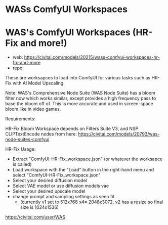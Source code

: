 WASs ComfyUI Workspaces
========================
# WAS's ComfyUI Workspaces (HR-Fix and more!)

* web: https://civitai.com/models/20215/wass-comfyui-workspaces-hr-fix-and-more
* repo: 

These are worksapces to load into ComfyUI for various tasks such as HR-Fix with AI Model Upscaling

Note: WAS's Comprehensive Node Suite (WAS Node Suite) has a bloom filter now which works similar, except provides a high frequency pass to base the bloom off of. This is more accurate and used in screen-space bloom like in video games.

Requirements:

HR-Fix Bloom Workspace depends on Filters Suite V3, and NSP CLIPTextEncode nodes from here: https://civitai.com/models/20793/was-node-suites-comfyui

HR-Fix Usage:

* Extract "ComfyUI-HR-Fix_workspace.json" (or whatever the worksapce is called)
* Load workspace with the "Load" button in the right-hand menu and select "ComfyUI-HR-Fix_workspace.json"
* Select your desired diffusion model
* Select VAE model or use diffusion models vae
* Select your desired upscale model
* change prompt and sampling settings as seen fit.
    * (currently v1 set to 512x768 x4= 2048x3072, v2 has a resize so final size is 1024x1536)

https://civitai.com/user/WAS
